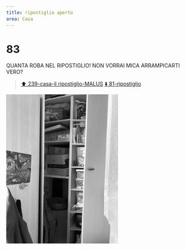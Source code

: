 ```yaml
---
title: ripostiglio aperto
area: Casa
---
```

# 83
QUANTA ROBA NEL RIPOSTIGLIO!
NON VORRAI MICA ARRAMPICARTI VERO?

> [⬆️ 239-casa-il ripostiglio-MALUS](239-casa-il%20ripostiglio-MALUS.md)
> [⬇️ 81-ripostiglio](81-ripostiglio.md)

![foto_80](../_assets/preview/foto_80.jpg)